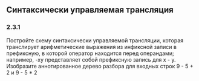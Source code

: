 ## Синтаксически управляемая трансляция

### 2.3.1
Постройте схему синтаксически управляемой трансляции, которая транслирует арифметические выражения из инфиксной записи в префиксную, в которой оператор находится перед операндами; например, -ху представляет собой префиксную запись для х - у. Изобразите аннотированное дерево разбора для входных строк 9 - 5 + 2 и 9 - 5 * 2

